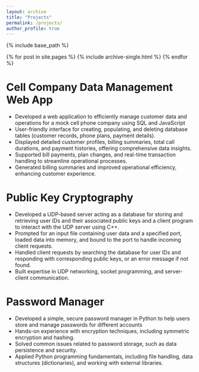 ```yaml
---
layout: archive
title: "Projects"
permalink: /projects/
author_profile: true
---
```


{% include base_path %}

{% for post in site.pages %}
  {% include archive-single.html %}
{% endfor %}

Cell Company Data Management Web App
====================================
* Developed a web application to efficiently manage customer data and operations for a mock cell phone company using SQL and JavaScript
* User-friendly interface for creating, populating, and deleting database tables (customer records, phone plans, payment details).
* Displayed detailed customer profiles, billing summaries, total call durations, and payment histories, offering comprehensive data insights.
* Supported bill payments, plan changes, and real-time transaction handling to streamline operational processes.
* Generated billing summaries and improved operational efficiency, enhancing customer experience.

Public Key Cryptography
=======================
* Developed a UDP-based server acting as a database for storing and retrieving user IDs and their associated public keys and a client program to interact with the UDP server using C++.
* Prompted for an input file containing user data and a specified port, loaded data into memory, and bound to the port to handle incoming client requests.
* Handled client requests by searching the database for user IDs and responding with corresponding public keys, or an error message if not found.
* Built expertise in UDP networking, socket programming, and server-client communication.

Password Manager
================
* Developed a simple, secure password manager in Python to help users store and manage passwords for different accounts
* Hands-on experience with encryption techniques, including symmetric encryption and hashing.
* Solved common issues related to password storage, such as data persistence and security.
* Applied Python programming fundamentals, including file handling, data structures (dictionaries), and working with external libraries.
